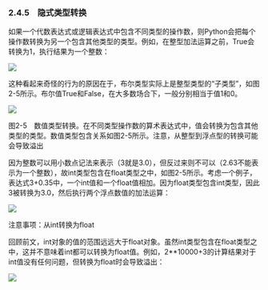    

### 2.4.5　隐式类型转换

如果一个代数表达式或逻辑表达式中包含不同类型的操作数，则Python会把每个操作数转换为另一个包含其他类型的类型。例如，在整型加法运算之前，True会转换为1，执行结果为一个整数：

![](0-Assets/Epubook/程序员编程语言经典合集（计算机科学丛书5册套装），javapython编程语言含经典教材龙书《编译原理》%20(Bruce%20Eckel%20%20Alfred%20V.%20Aho%20%20Monica%20S.%20Lam%20etc.)%20(Z-Library)/images/image07988.jpeg)

这种看起来奇怪的行为的原因在于，布尔类型实际上是整型类型的“子类型”，如图2-5所示。布尔值True和False，在大多数场合下，一般分别相当于值1和0。

![](0-Assets/Epubook/程序员编程语言经典合集（计算机科学丛书5册套装），javapython编程语言含经典教材龙书《编译原理》%20(Bruce%20Eckel%20%20Alfred%20V.%20Aho%20%20Monica%20S.%20Lam%20etc.)%20(Z-Library)/images/image07989.jpeg)

图2-5　数值类型转换。在不同类型操作数的算术表达式中，值会转换为包含其他类型的类型。数值类型包含关系如图2-5所示。注意，从整型到浮点型的转换可能会导致溢出

因为整数可以用小数点记法来表示（3就是3.0），但反过来则不可以（2.63不能表示为一个整数），故int类型包含在float类型之中，如图2-5所示。考虑一个例子，表达式3+0.35中，一个int值和一个float值相加。因为float类型包含int类型，因此3被转换为3.0，然后执行两个浮点数值的加法运算：

![](0-Assets/Epubook/程序员编程语言经典合集（计算机科学丛书5册套装），javapython编程语言含经典教材龙书《编译原理》%20(Bruce%20Eckel%20%20Alfred%20V.%20Aho%20%20Monica%20S.%20Lam%20etc.)%20(Z-Library)/images/image07990.jpeg)

注意事项：从int转换为float

回顾前文，int对象的值的范围远远大于float对象。虽然int类型包含在float类型之中，这并不意味着int都可以转换为float值。例如，2**10000+3的计算结果对于int值没有任何问题，但转换为float时会导致溢出：

![](0-Assets/Epubook/程序员编程语言经典合集（计算机科学丛书5册套装），javapython编程语言含经典教材龙书《编译原理》%20(Bruce%20Eckel%20%20Alfred%20V.%20Aho%20%20Monica%20S.%20Lam%20etc.)%20(Z-Library)/images/image07991.jpeg)